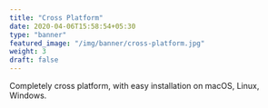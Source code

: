 ```yaml
---
title: "Cross Platform"
date: 2020-04-06T15:58:54+05:30
type: "banner"
featured_image: "/img/banner/cross-platform.jpg"
weight: 3
draft: false
---
```


Completely cross platform, with easy installation on macOS, Linux, Windows.